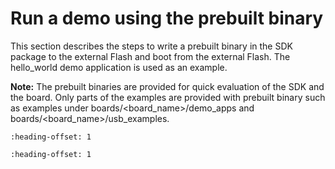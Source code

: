 # Run a demo using the prebuilt binary

This section describes the steps to write a prebuilt binary in the SDK package to the external Flash and boot from the external Flash. The hello\_world demo application is used as an example.

**Note:** The prebuilt binaries are provided for quick evaluation of the SDK and the board. Only parts of the examples are provided with prebuilt binary such as examples under boards/<board\_name\>/demo\_apps and boards/<board\_name\>/usb\_examples.


```{include} ../topics/identify_the_load_address_of_the_binary.md
:heading-offset: 1
```

```{include} ../topics/write_the_binary_to_external_flash.md
:heading-offset: 1
```

